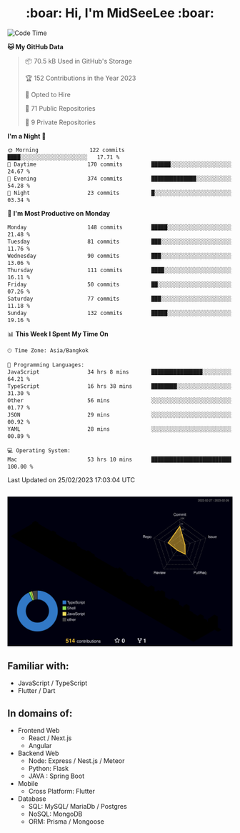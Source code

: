 <h1 align="center"> :boar: Hi, I'm MidSeeLee :boar:</h1>
 
<!--START_SECTION:waka-->
![Code Time](http://img.shields.io/badge/Code%20Time-346%20hrs%207%20mins-blue)

**🐱 My GitHub Data** 

> 📦 70.5 kB Used in GitHub's Storage 
 > 
> 🏆 152 Contributions in the Year 2023
 > 
> 💼 Opted to Hire
 > 
> 📜 71 Public Repositories 
 > 
> 🔑 9 Private Repositories 
 > 
**I'm a Night 🦉** 

```text
🌞 Morning                122 commits         ████░░░░░░░░░░░░░░░░░░░░░   17.71 % 
🌆 Daytime                170 commits         ██████░░░░░░░░░░░░░░░░░░░   24.67 % 
🌃 Evening                374 commits         ██████████████░░░░░░░░░░░   54.28 % 
🌙 Night                  23 commits          █░░░░░░░░░░░░░░░░░░░░░░░░   03.34 % 
```
📅 **I'm Most Productive on Monday** 

```text
Monday                   148 commits         █████░░░░░░░░░░░░░░░░░░░░   21.48 % 
Tuesday                  81 commits          ███░░░░░░░░░░░░░░░░░░░░░░   11.76 % 
Wednesday                90 commits          ███░░░░░░░░░░░░░░░░░░░░░░   13.06 % 
Thursday                 111 commits         ████░░░░░░░░░░░░░░░░░░░░░   16.11 % 
Friday                   50 commits          ██░░░░░░░░░░░░░░░░░░░░░░░   07.26 % 
Saturday                 77 commits          ███░░░░░░░░░░░░░░░░░░░░░░   11.18 % 
Sunday                   132 commits         █████░░░░░░░░░░░░░░░░░░░░   19.16 % 
```


📊 **This Week I Spent My Time On** 

```text
🕑︎ Time Zone: Asia/Bangkok

💬 Programming Languages: 
JavaScript               34 hrs 8 mins       ████████████████░░░░░░░░░   64.21 % 
TypeScript               16 hrs 38 mins      ████████░░░░░░░░░░░░░░░░░   31.30 % 
Other                    56 mins             ░░░░░░░░░░░░░░░░░░░░░░░░░   01.77 % 
JSON                     29 mins             ░░░░░░░░░░░░░░░░░░░░░░░░░   00.92 % 
YAML                     28 mins             ░░░░░░░░░░░░░░░░░░░░░░░░░   00.89 % 

💻 Operating System: 
Mac                      53 hrs 10 mins      █████████████████████████   100.00 % 
```


 Last Updated on 25/02/2023 17:03:04 UTC
<!--END_SECTION:waka-->

##

![](./profile-3d-contrib/profile-night-rainbow.svg)

## Familiar with:
- JavaScript / TypeScript
- Flutter / Dart

## In domains of:
- Frontend Web
  - React / Next.js
  - Angular
- Backend Web
  - Node: Express / Nest.js / Meteor
  - Python: Flask
  - JAVA : Spring Boot
- Mobile
  - Cross Platform: Flutter
- Database
  - SQL: MySQL/ MariaDb / Postgres
  - NoSQL: MongoDB
  - ORM: Prisma / Mongoose
